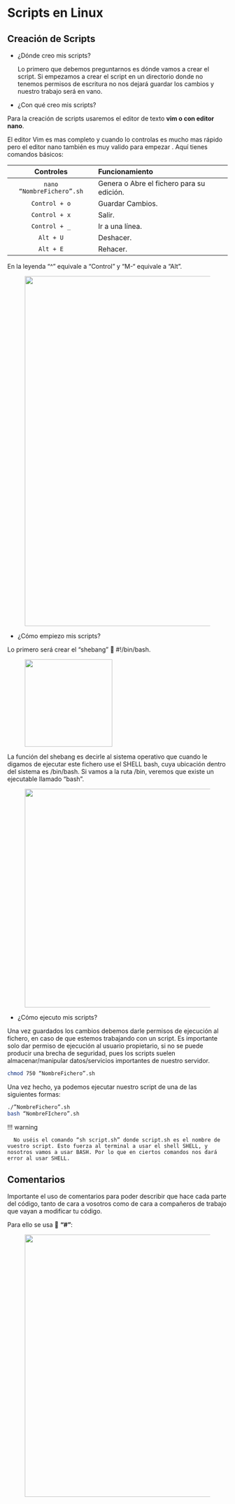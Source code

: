 # Scripts en Linux

## Creación de Scripts

- ¿Dónde creo mis scripts?

  Lo primero que debemos preguntarnos es dónde vamos a crear el script.
  Si empezamos a crear el script en un directorio donde no tenemos permisos de escritura no nos dejará guardar los cambios y nuestro trabajo será en vano.

- ¿Con qué creo mis scripts?

Para la creación de scripts usaremos el editor de texto **vim o con editor nano**.

El editor Vim es mas completo y cuando lo controlas es mucho mas rápido pero el editor nano también es muy valido para empezar . Aquí tienes comandos básicos:


|        Controles         |  Funcionamiento                           |
| :----------------------: | :---------------------------------------- |
| `nano “NombreFichero”.sh` | Genera o Abre el fichero para su edición. |
|      `Control + o`       | Guardar Cambios.                          |
|      `Control + x`       | Salir.                                    |
|      `Control + _`       | Ir a una línea.                           |
|        `Alt + U`         | Deshacer.                                 |
|        `Alt + E`         | Rehacer.                                  |



En la leyenda “^” equivale a “Control” y “M-“ equivale a “Alt”.

<figure>
  <img src="../imagenes/nano.png" width="800"/>
</figure> 

- ¿Cómo empiezo mis scripts?

Lo primero será crear el “shebang” 🔀 #!/bin/bash.

<figure>
  <img src="../imagenes/shebang.png" width="200"/>
</figure>

La función del shebang es decirle al sistema operativo que cuando le digamos de ejecutar este fichero use el SHELL bash, cuya ubicación dentro del sistema es /bin/bash.
Si vamos a la ruta /bin, veremos que existe un ejecutable llamado “bash”.

<figure>
  <img src="../imagenes/bash.png" width="500"/>
</figure>

- ¿Cómo ejecuto mis scripts?

Una vez guardados los cambios debemos darle permisos de ejecución al fichero, en caso de que estemos trabajando con un script. Es importante solo dar permiso de ejecución al usuario propietario, si no se puede producir una brecha de seguridad, pues los scripts suelen almacenar/manipular datos/servicios importantes de nuestro servidor.

```bash
chmod 750 “NombreFichero”.sh
```

Una vez hecho, ya podemos ejecutar nuestro script de una de las siguientes formas:

```bash
./”NombreFichero”.sh
bash “NombreFIchero”.sh
```

!!! warning

      No uséis el comando “sh script.sh” donde script.sh es el nombre de vuestro script. Esto fuerza al terminal a usar el shell SHELL, y nosotros vamos a usar BASH. Por lo que en ciertos comandos nos dará error al usar SHELL.

## Comentarios

Importante el uso de comentarios para poder describir que hace cada parte del código, tanto de cara a vosotros como de cara a compañeros de trabajo que vayan a modificar tu código.

Para ello se usa 🔀 **“#”**:

<figure>
  <img src="../imagenes/ejemplo1.png" width="600"/>
</figure>
